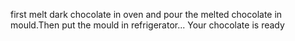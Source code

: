 first melt dark chocolate in oven and pour the melted chocolate in mould.Then put the mould in refrigerator... Your chocolate is ready
